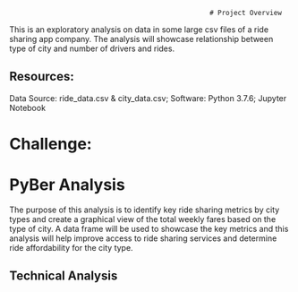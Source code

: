                                                       # Project Overview
This is an exploratory analysis on data in some large csv files of a ride sharing app company. The analysis will showcase relationship between type of city and number of drivers and rides. 

## Resources:
Data Source: ride_data.csv & city_data.csv; Software: Python 3.7.6; Jupyter Notebook

# Challenge:
# PyBer Analysis
  The purpose of this analysis is to identify key ride sharing metrics by city types and create a graphical view of the total weekly fares based on the type of city. A data frame will be used to showcase the key metrics and this analysis will help improve access to ride sharing services and determine ride affordability for the city type.
  ## Technical Analysis 
  



  

  
  
  

